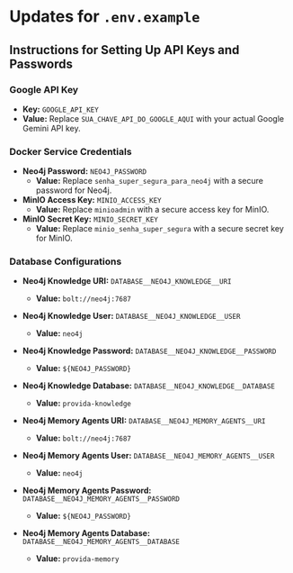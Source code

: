 # Updates for `.env.example`

## Instructions for Setting Up API Keys and Passwords

### Google API Key
- **Key:** `GOOGLE_API_KEY`
- **Value:** Replace `SUA_CHAVE_API_DO_GOOGLE_AQUI` with your actual Google Gemini API key.

### Docker Service Credentials
- **Neo4j Password:** `NEO4J_PASSWORD`
  - **Value:** Replace `senha_super_segura_para_neo4j` with a secure password for Neo4j.
- **MinIO Access Key:** `MINIO_ACCESS_KEY`
  - **Value:** Replace `minioadmin` with a secure access key for MinIO.
- **MinIO Secret Key:** `MINIO_SECRET_KEY`
  - **Value:** Replace `minio_senha_super_segura` with a secure secret key for MinIO.

### Database Configurations
- **Neo4j Knowledge URI:** `DATABASE__NEO4J_KNOWLEDGE__URI`
  - **Value:** `bolt://neo4j:7687`
- **Neo4j Knowledge User:** `DATABASE__NEO4J_KNOWLEDGE__USER`
  - **Value:** `neo4j`
- **Neo4j Knowledge Password:** `DATABASE__NEO4J_KNOWLEDGE__PASSWORD`
  - **Value:** `${NEO4J_PASSWORD}`
- **Neo4j Knowledge Database:** `DATABASE__NEO4J_KNOWLEDGE__DATABASE`
  - **Value:** `provida-knowledge`

- **Neo4j Memory Agents URI:** `DATABASE__NEO4J_MEMORY_AGENTS__URI`
  - **Value:** `bolt://neo4j:7687`
- **Neo4j Memory Agents User:** `DATABASE__NEO4J_MEMORY_AGENTS__USER`
  - **Value:** `neo4j`
- **Neo4j Memory Agents Password:** `DATABASE__NEO4J_MEMORY_AGENTS__PASSWORD`
  - **Value:** `${NEO4J_PASSWORD}`
- **Neo4j Memory Agents Database:** `DATABASE__NEO4J_MEMORY_AGENTS__DATABASE`
  - **Value:** `provida-memory`